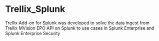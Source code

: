 # Trellix_Splunk
Trellix Add-on for Splunk was developed to solve the data ingest from Trellix MVision EPO API on Splunk to use cases in Splunk Enterprise and Splunk Enterprise Security
